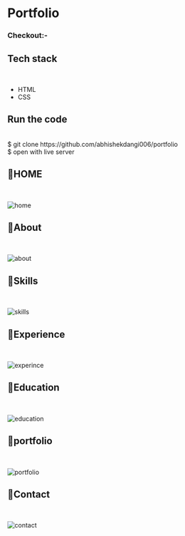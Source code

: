 <h1>Portfolio</h1>


<h3>Checkout:-</h3> 

<h2>Tech stack </h2><br>
<ul>
 <li>HTML </li>
 <li>CSS</li>
</ul>

<h2>Run the code</h2> <br>
    $ git clone https://github.com/abhishekdangi006/portfolio <br>
    $ open with live server <br>
    
<h2>🔴HOME</h2> <br>

![home](https://user-images.githubusercontent.com/76874880/236239483-d1bf91c1-4ee1-4606-aedd-407cb3ce5e0c.PNG)


<h2>🔴About</h2> <br>

![about](https://user-images.githubusercontent.com/76874880/236239594-a279747e-18e2-4b10-89f0-f81dddc43a9d.PNG)


<h2>🔴Skills</h2> <br>

![skills](https://user-images.githubusercontent.com/76874880/236239734-51a49d7c-8604-4b2e-9c6d-240deada007f.png)


<h2>🔴Experience</h2> <br>

![experince](https://user-images.githubusercontent.com/76874880/236239841-53e7237d-f567-4785-a212-ad0d4d6f8f40.PNG)

<h2>🔴Education</h2> <br>

![education](https://user-images.githubusercontent.com/76874880/236239998-b12a7be9-634c-4c6e-aecb-c2f9ec6bdff6.PNG)

<h2>🔴portfolio</h2> <br>

![portfolio](https://user-images.githubusercontent.com/76874880/236240118-6d4018bb-244f-438f-8814-03931000cb57.PNG)


<h2>🔴Contact</h2> <br>

![contact](https://user-images.githubusercontent.com/76874880/236240234-9cc94fc6-3d26-4ef5-8e67-f9e924d14f5d.PNG)
